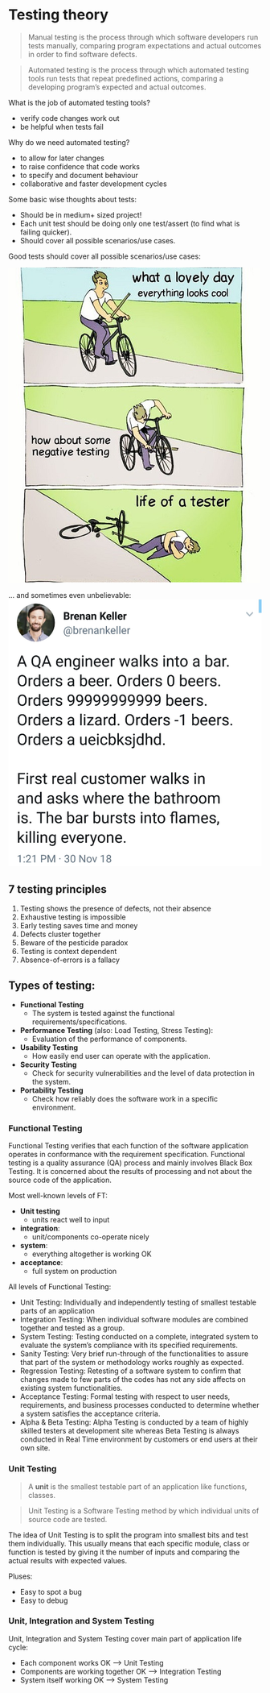 # Testing theory

> Manual testing is the process through which software developers run tests manually, comparing program expectations and actual outcomes in order to find software defects.

> Automated testing is the process through which automated testing tools run tests that repeat predefined actions, comparing a developing program’s expected and actual outcomes.

What is the job of automated testing tools?
* verify code changes work out
* be helpful when tests fail 

Why do we need automated testing?
* to allow for later changes
* to raise confidence that code works
* to specify and document behaviour
* collaborative and faster development cycles

Some basic wise thoughts about tests:

* Should be in medium+ sized project!
* Each unit test should be doing only one test/assert (to find what is failing quicker).
* Should cover all possible scenarios/use cases.

Good tests should cover all possible scenarios/use cases:

<img width="500" src="images/tr_09_15.jpg">

... and sometimes even unbelievable:
<img width="600" src="images/tr_09_14.jpg">

## 7 testing principles

1. Testing shows the presence of defects, not their absence
2. Exhaustive testing is impossible
3. Early testing saves time and money
4. Defects cluster together
5. Beware of the pesticide paradox
6. Testing is context dependent
7. Absence-of-errors is a fallacy


## Types of testing:

* **Functional Testing**
    * The system is tested against the functional requirements/specifications.
* **Performance Testing** (also: Load Testing, Stress Testing): 
    * Evaluation of the performance of components.
* **Usability Testing**
    * How easily end user can operate with the application.
* **Security Testing**
    * Check for security vulnerabilities and the level of data protection in the system.
* **Portability Testing**
    * Check how reliably does the software work in a specific environment.

### Functional Testing

Functional Testing verifies that each function of the software application operates in conformance with the requirement specification. Functional testing is a quality assurance (QA) process and mainly involves Black Box Testing. It is concerned about the results of processing and not about the source code of the application.
    
Most well-known levels of FT:
    
* **Unit testing**
    * units react well to input
* **integration**: 
    * unit/components co-operate nicely
* **system**: 
    * everything altogether is working OK
* **acceptance**:
    * full system on production

All levels of Functional Testing:

* Unit Testing: Individually and independently testing of smallest testable parts of an application
* Integration Testing: When individual software modules are combined together and tested as a group.
* System Testing: Testing conducted on a complete, integrated system to evaluate the system’s compliance with its specified requirements.
* Sanity Testing: Very brief run-through of the functionalities to assure that part of the system or methodology works roughly as expected.
* Regression Testing: Retesting of a software system to confirm that changes made to few parts of the codes has not any side affects on existing system functionalities.
* Acceptance Testing:  Formal testing with respect to user needs, requirements, and business processes conducted to determine whether a system satisfies the acceptance criteria.
* Alpha & Beta Testing: Alpha Testing is conducted by a team of highly skilled testers at development site whereas Beta Testing is always conducted in Real Time environment by customers or end users at their own site.


### Unit Testing

> A **unit** is the smallest testable part of an application like functions, classes. 

> Unit Testing is a Software Testing method by which individual units of source code are tested.

The idea of Unit Testing is to split the program into smallest bits and test them individually. This usually means that each specific module, class or function is tested by giving it the number of inputs and comparing the actual results with expected values.

Pluses:
* Easy to spot a bug
* Easy to debug

### Unit, Integration and System Testing

Unit, Integration and System Testing cover main part of application life cycle:

* Each component works OK ⟶ Unit Testing
* Components are working together OK ⟶ Integration Testing
* System itself working OK ⟶ System Testing